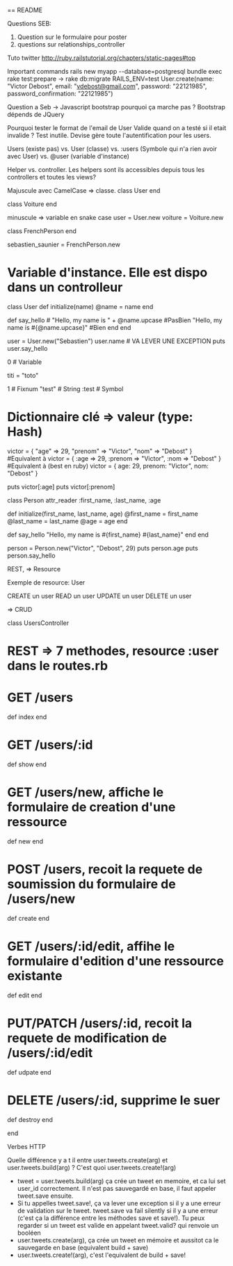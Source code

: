 == README

Questions SEB:

1) Question sur le formulaire pour poster
2) questions sur relationships_controller


Tuto twitter http://ruby.railstutorial.org/chapters/static-pages#top

Important commands
  rails new myapp --database=postgresql
  bundle exec rake test:prepare -> rake db:migrate RAILS_ENV=test
  User.create(name: "Victor Debost", email: "vdebost@gmail.com", password: "22121985", password_confirmation: "22121985")



Question a Seb ->
Javascript bootstrap pourquoi ça marche pas ? Bootstrap dépends de JQuery

Pourquoi tester le format de l'email de User Valide quand on a testé si il etait invalide ? Test inutile. Devise gère toute l'autentification pour les users.

Users (existe pas) vs. User (classe) vs. :users (Symbole qui n'a rien avoir avec User) vs. @user  (variable d'instance)

Helper vs. controller. Les helpers sont ils accessibles depuis tous les controllers et toutes les views?



Majuscule avec CamelCase => classe.
class User
end

class Voiture
end

minuscule => variable en snake case
user    = User.new
voiture = Voiture.new


class FrenchPerson
end

sebastien_saunier = FrenchPerson.new


# Variable d'instance. Elle est dispo dans un controlleur
class User
  def initialize(name)
    @name = name
  end

  def say_hello
    # "Hello, my name is " + @name.upcase #PasBien
    "Hello, my name is #{@name.upcase}" #Bien
  end
end

user = User.new("Sebastien")
user.name  # VA LEVER UNE EXCEPTION
puts user.say_hello

0  # Variable

titi = "toto"

1  # Fixnum
"test"  # String
:test   # Symbol


# Dictionnaire clé => valeur  (type: Hash)
victor = {
  "age" => 29,
  "prenom" => "Victor",
  "nom" => "Debost"
}
#Equivalent à
victor = {
  :age => 29,
  :prenom => "Victor",
  :nom => "Debost"
}
#Equivalent à (best en ruby)
victor = {
  age: 29,
  prenom: "Victor",
  nom: "Debost"
}


puts victor[:age]
puts victor[:prenom]

class Person
  attr_reader :first_name, :last_name, :age

  def initialize(first_name, last_name, age)
    @first_name = first_name
    @last_name = last_name
    @age = age
  end

  def say_hello
    "Hello, my name is #{first_name} #{last_name}"
  end
end


person = Person.new("Victor", "Debost", 29)
puts person.age
puts person.say_hello






REST, => Resource

Exemple de resource: User

CREATE un user
READ   un user
UPDATE un user
DELETE un user

=> CRUD

class UsersController
  # REST => 7 methodes, resource :user dans le routes.rb

  # GET /users
  def index
  end

  # GET /users/:id
  def show
  end

  # GET /users/new, affiche le formulaire de creation d'une ressource
  def new
  end

  # POST /users, recoit la requete de soumission du formulaire de /users/new
  def create
  end

  # GET /users/:id/edit, affihe le formulaire d'edition d'une ressource existante
  def edit
  end

  # PUT/PATCH /users/:id, recoit la requete de modification de /users/:id/edit
  def udpate
  end

  # DELETE /users/:id, supprime le suer
  def destroy
  end

end


Verbes HTTP


Quelle différence y a t il entre user.tweets.create(arg) et user.tweets.build(arg) ? C'est quoi user.tweets.create!(arg)
- tweet = user.tweets.build(arg) ça crée un tweet en memoire, et ca lui set user_id correctement. Il n'est pas sauvegardé en base, il faut appeler tweet.save ensuite.
- Si tu appelles tweet.save!, ça va lever une exception si il y a une erreur de validation sur le tweet. tweet.save va fail silently si il y a une erreur (c'est ça la différence entre les méthodes save et save!). Tu peux regarder si un tweet est valide en appelant tweet.valid? qui renvoie un booléen
- user.tweets.create(arg), ça crée un tweet en mémoire et aussitot ca le sauvegarde en base (equivalent build + save)
- user.tweets.create!(arg), c'est l'equivalent de build + save!